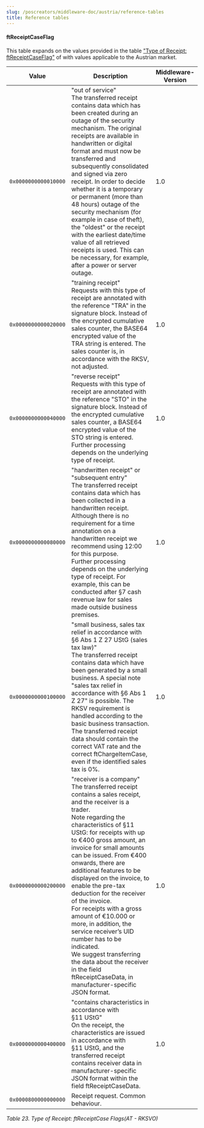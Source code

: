 ```yaml
---
slug: /poscreators/middleware-doc/austria/reference-tables
title: Reference tables
---
```


#### ftReceiptCaseFlag

This table expands on the values provided in the table ["Type of Receipt: ftReceiptCaseFlag"](../../general/reference-tables/reference-tables.md#t-type-of-receipt-ftreceiptcaseflag-64) of with values applicable to the Austrian market.

| Value                | Description                                                                                                                                                                                                                                                                                                                                                                                                                                                                                                                                                                                                                                                                       | Middleware-Version |
|----------------------|-----------------------------------------------------------------------------------------------------------------------------------------------------------------------------------------------------------------------------------------------------------------------------------------------------------------------------------------------------------------------------------------------------------------------------------------------------------------------------------------------------------------------------------------------------------------------------------------------------------------------------------------------------------------------------------|-----------------|
| `0x0000000000010000` | "out of service"<br />The transferred receipt contains data which has been created during an outage of the security mechanism. The original receipts are available in handwritten or digital format and must now be transferred and subsequently consolidated and signed via zero receipt. In order to decide whether it is a temporary or permanent (more than 48 hours) outage of the security mechanism (for example in case of theft), the "oldest" or the receipt with the earliest date/time value of all retrieved receipts is used. This can be necessary, for example, after a power or server outage.                                                                   | 1.0           |
| `0x0000000000020000` | "training receipt"<br />Requests with this type of receipt are annotated with the reference "TRA" in the signature block. Instead of the encrypted cumulative sales counter, the BASE64 encrypted value of the TRA string is entered. The sales counter is, in accordance with the RKSV, not adjusted.                                                                                                                                                                                                                                                                                                                                                                            | 1.0           |
| `0x0000000000040000` | "reverse receipt"<br />Requests with this type of receipt are annotated with the reference "STO" in the signature block. Instead of the encrypted cumulative sales counter, a BASE64 encrypted value of the STO string is entered. Further processing depends on the underlying type of receipt.                                                                                                                                                                                                                                                                                                                                                                                  | 1.0           |
| `0x0000000000080000` | "handwritten receipt" or "subsequent entry"<br />The transferred receipt contains data which has been collected in a handwritten receipt. Although there is no requirement for a time annotation on a handwritten receipt we recommend using 12:00 for this purpose.<br />Further processing depends on the underlying type of receipt. For example, this can be conducted after §7 cash revenue law for sales made outside business premises.                                                                                                                         | 1.0           |
| `0x0000000000100000` | "small business, sales tax relief in accordance with §6 Abs 1 Z 27 UStG (sales tax law)"<br />The transferred receipt contains data which have been generated by a small business. A special note "sales tax relief in accordance with §6 Abs 1 Z 27" is possible. The RKSV requirement is handled according to the basic business transaction.<br />The transferred receipt data should contain the correct VAT rate and the correct ftChargeItemCase, even if the identified sales tax is 0%.                                                                                                                                                                                   | 1.0           |
| `0x0000000000200000` | "receiver is a company"<br />The transferred receipt contains a sales receipt, and the receiver is a trader.<br />Note regarding the characteristics of §11 UStG: for receipts with up to €400 gross amount, an invoice for small amounts can be issued. From €400 onwards, there are additional features to be displayed on the invoice, to enable the pre-tax deduction for the receiver of the invoice.<br />For receipts with a gross amount of €10.000 or more, in addition, the service receiver’s UID number has to be indicated.<br />We suggest transferring the data about the receiver in the field ftReceiptCaseData, in manufacturer-specific JSON format. | 1.0           |
| `0x0000000000400000` | "contains characteristics in accordance with §11 UStG"<br />On the receipt, the characteristics are issued in accordance with §11 UStG, and the transferred receipt contains receiver data in manufacturer-specific JSON format within the field ftReceiptCaseData.                                                                                                                                                                                                                                                                                                                                                                                                               | 1.0           |
| `0x0000800000000000` | Receipt request. Common behaviour.                                                                                                                                                                                                                                                                                                                                                                                                                                                                                                                                                                                                                                                |                 |

<span id="_Toc527986675" class="anchor"></span>

*Table 23. Type of Receipt: ftReceiptCase Flags(AT - RKSVO)*
